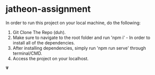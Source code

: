 # jatheon-assignment

In order to run this project on your local machine, do the following:

1. Git Clone The Repo (duh).
2. Make sure to navigate to the root folder and run 'npm i' - In order to install all of the dependencies. 
3. After installing dependencies, simply run 'npm run serve' through terminal/CMD. 
4. Access the project on your localhost.

:heartpulse:
